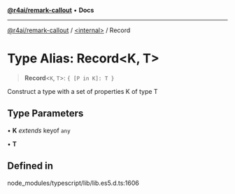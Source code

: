 [**@r4ai/remark-callout**](../../README.md) • **Docs**

***

[@r4ai/remark-callout](../../globals.md) / [\<internal\>](../README.md) / Record

# Type Alias: Record\<K, T\>

> **Record**\<`K`, `T`\>: `{ [P in K]: T }`

Construct a type with a set of properties K of type T

## Type Parameters

• **K** *extends* keyof `any`

• **T**

## Defined in

node\_modules/typescript/lib/lib.es5.d.ts:1606
